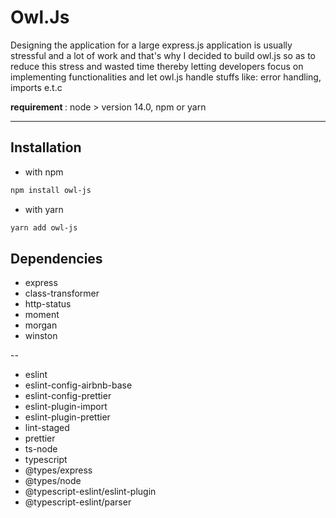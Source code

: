 # Owl.Js

Designing the application for a large express.js application is usually stressful and a lot of work and that's why I decided to build owl.js so as to reduce this stress and wasted time thereby letting developers focus on implementing functionalities and let owl.js handle stuffs like: error handling, imports e.t.c

<strong> requirement </strong>: node > version 14.0, npm or yarn

<hr/>

## Installation

- with npm

```bash
npm install owl-js
```

- with yarn

```bash
yarn add owl-js
```

## Dependencies

- express
- class-transformer
- http-status
- moment
- morgan
- winston

--

- eslint
- eslint-config-airbnb-base
- eslint-config-prettier
- eslint-plugin-import
- eslint-plugin-prettier
- lint-staged
- prettier
- ts-node
- typescript
- @types/express
- @types/node
- @typescript-eslint/eslint-plugin
- @typescript-eslint/parser
